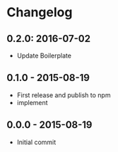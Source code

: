 # Changelog

## 0.2.0: 2016-07-02

- Update Boilerplate

## 0.1.0 - 2015-08-19

- First release and publish to npm
- implement

## 0.0.0 - 2015-08-19

- Initial commit
